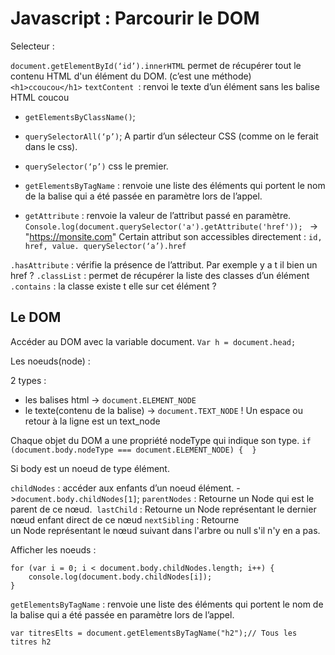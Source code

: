 # Javascript : Parcourir le DOM

Selecteur :

`document.getElementById(‘id’).innerHTML` permet de récupérer tout le contenu HTML d'un élément du DOM. (c’est une méthode) `<h1>ccoucou</h1>`
`textContent `: renvoi le texte d’un élément sans les balise HTML coucou
- `getElementsByClassName()`;
- `querySelectorAll(‘p’)`; A partir d’un sélecteur CSS (comme on le ferait dans le css).
- `querySelector(‘p’)` css le premier.
- `getElementsByTagName` : renvoie une liste des éléments qui portent le nom de la balise qui a été passée en paramètre lors de l’appel.

- `getAttribute` : renvoie la valeur de l’attribut passé en paramètre.
`Console.log(document.querySelector('a').getAttribute('href')); `
-> "https://monsite.com"
Certain attribut son accessibles directement : `id, href, value. querySelector(‘a’).href`

`.hasAttribute` : vérifie la présence de l’attribut. Par exemple y a t il bien un href ?
`.classList` : permet de récupérer la liste des classes d’un élément
`.contains` : la classe existe t elle sur cet élément ? 

## Le DOM

Accéder au DOM avec la variable document. `Var h = document.head;`

Les noeuds(node) :

2 types :
- les balises html -> `document.ELEMENT_NODE`
- le texte(contenu de la balise) -> `document.TEXT_NODE` ! Un espace ou retour à la ligne est un text_node

Chaque objet du DOM a une propriété nodeType qui indique son type.
`if (document.body.nodeType === document.ELEMENT_NODE) {  }`

Si body est un noeud de type élément.

`childNodes` : accéder aux enfants d’un noeud élément. ->`document.body.childNodes[1]`;
`parentNodes` : Retourne un Node qui est le parent de ce nœud. 
`lastChild` : Retourne un Node représentant le dernier nœud enfant direct de ce nœud
`nextSibling` : Retourne un Node représentant le nœud suivant dans l'arbre ou null s'il n'y en a pas.

Afficher les noeuds :
```JS
for (var i = 0; i < document.body.childNodes.length; i++) {
    console.log(document.body.childNodes[i]);
}
```

`getElementsByTagName` : renvoie une liste des éléments qui portent le nom de la balise qui a été passée en paramètre lors de l’appel.

`var titresElts = document.getElementsByTagName("h2");// Tous les titres h2`